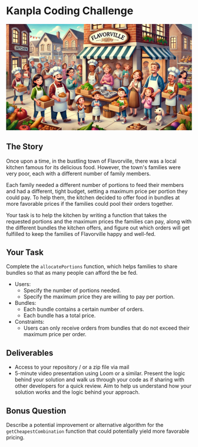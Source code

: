 # Kanpla Coding Challenge

![Flavorville](./cover.webp)


## The Story

Once upon a time, in the bustling town of Flavorville, there was a local kitchen famous for its delicious food. However, the town's families were very poor, each with a different number of family members.

Each family needed a different number of portions to feed their members and had a different, tight budget, setting a maximum price per portion they could pay. To help them, the kitchen decided to offer food in bundles at more favorable prices if the families could pool their orders together.

Your task is to help the kitchen by writing a function that takes the requested portions and the maximum prices the families can pay, along with the different bundles the kitchen offers, and figure out which orders will get fulfilled to keep the families of Flavorville happy and well-fed.

## Your Task
Complete the `allocatePortions` function, which helps families to share bundles so that as many people can afford the be fed.
- Users:
  - Specify the number of portions needed.
  - Specify the maximum price they are willing to pay per portion.
- Bundles:
  - Each bundle contains a certain number of orders.
  - Each bundle has a total price.
- Constraints:
  - Users can only receive orders from bundles that do not exceed their maximum price per order.
 
## Deliverables
- Access to your repository / or a zip file via mail
- 5-minute video presentation using Loom or a similar. Present the logic behind your solution and walk us through your code as if sharing with other developers for a quick review. Aim to help us understand how your solution works and the logic behind your approach.

## Bonus Question
Describe a potential improvement or alternative algorithm for the `getCheapestCombination` function that could potentially yield more favorable pricing.
